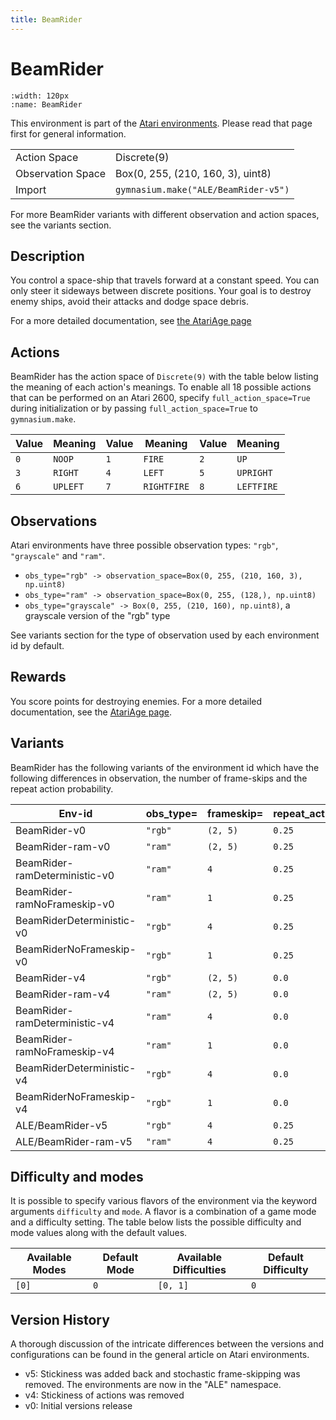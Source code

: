 ```yaml
---
title: BeamRider
---
```


# BeamRider

```{figure} ../../_static/videos/atari/beam_rider.gif
:width: 120px
:name: BeamRider
```

This environment is part of the <a href='..'>Atari environments</a>. Please read that page first for general information.

|   |   |
|---|---|
| Action Space | Discrete(9) |
| Observation Space | Box(0, 255, (210, 160, 3), uint8) |
| Import | `gymnasium.make("ALE/BeamRider-v5")` |

For more BeamRider variants with different observation and action spaces, see the variants section.

## Description

You control a space-ship that travels forward at a constant speed. You can only steer it sideways between discrete positions. Your goal is to destroy enemy ships, avoid their attacks and dodge space debris.

For a more detailed documentation, see [the AtariAge page](https://atariage.com/manual_html_page.php?SoftwareID=860)

## Actions

BeamRider has the action space of `Discrete(9)` with the table below listing the meaning of each action's meanings.
To enable all 18 possible actions that can be performed on an Atari 2600, specify `full_action_space=True` during
initialization or by passing `full_action_space=True` to `gymnasium.make`.

| Value   | Meaning   | Value   | Meaning     | Value   | Meaning    |
|---------|-----------|---------|-------------|---------|------------|
| `0`     | `NOOP`    | `1`     | `FIRE`      | `2`     | `UP`       |
| `3`     | `RIGHT`   | `4`     | `LEFT`      | `5`     | `UPRIGHT`  |
| `6`     | `UPLEFT`  | `7`     | `RIGHTFIRE` | `8`     | `LEFTFIRE` |

## Observations

Atari environments have three possible observation types: `"rgb"`, `"grayscale"` and `"ram"`.

- `obs_type="rgb" -> observation_space=Box(0, 255, (210, 160, 3), np.uint8)`
- `obs_type="ram" -> observation_space=Box(0, 255, (128,), np.uint8)`
- `obs_type="grayscale" -> Box(0, 255, (210, 160), np.uint8)`, a grayscale version of the "rgb" type

See variants section for the type of observation used by each environment id by default.

## Rewards
You score points for destroying enemies. For a more detailed documentation, see the [AtariAge page](https://atariage.com/manual_html_page.php?SystemID=2600&SoftwareID=860&itemTypeID=MANUAL).

## Variants

BeamRider has the following variants of the environment id which have the following differences in observation,
the number of frame-skips and the repeat action probability.

| Env-id                        | obs_type=   | frameskip=   | repeat_action_probability=   |
|-------------------------------|-------------|--------------|------------------------------|
| BeamRider-v0                  | `"rgb"`     | `(2, 5)`     | `0.25`                       |
| BeamRider-ram-v0              | `"ram"`     | `(2, 5)`     | `0.25`                       |
| BeamRider-ramDeterministic-v0 | `"ram"`     | `4`          | `0.25`                       |
| BeamRider-ramNoFrameskip-v0   | `"ram"`     | `1`          | `0.25`                       |
| BeamRiderDeterministic-v0     | `"rgb"`     | `4`          | `0.25`                       |
| BeamRiderNoFrameskip-v0       | `"rgb"`     | `1`          | `0.25`                       |
| BeamRider-v4                  | `"rgb"`     | `(2, 5)`     | `0.0`                        |
| BeamRider-ram-v4              | `"ram"`     | `(2, 5)`     | `0.0`                        |
| BeamRider-ramDeterministic-v4 | `"ram"`     | `4`          | `0.0`                        |
| BeamRider-ramNoFrameskip-v4   | `"ram"`     | `1`          | `0.0`                        |
| BeamRiderDeterministic-v4     | `"rgb"`     | `4`          | `0.0`                        |
| BeamRiderNoFrameskip-v4       | `"rgb"`     | `1`          | `0.0`                        |
| ALE/BeamRider-v5              | `"rgb"`     | `4`          | `0.25`                       |
| ALE/BeamRider-ram-v5          | `"ram"`     | `4`          | `0.25`                       |

## Difficulty and modes

It is possible to specify various flavors of the environment via the keyword arguments `difficulty` and `mode`.
A flavor is a combination of a game mode and a difficulty setting. The table below lists the possible difficulty and mode values
along with the default values.

| Available Modes   | Default Mode   | Available Difficulties   | Default Difficulty   |
|-------------------|----------------|--------------------------|----------------------|
| `[0]`             | `0`            | `[0, 1]`                 | `0`                  |

## Version History

A thorough discussion of the intricate differences between the versions and configurations can be found in the general article on Atari environments.

* v5: Stickiness was added back and stochastic frame-skipping was removed. The environments are now in the "ALE" namespace.
* v4: Stickiness of actions was removed
* v0: Initial versions release
